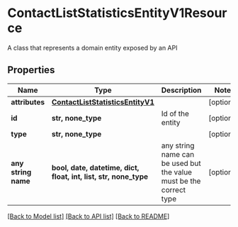 # ContactListStatisticsEntityV1Resource

A class that represents a domain entity exposed by an API

## Properties
Name | Type | Description | Notes
------------ | ------------- | ------------- | -------------
**attributes** | [**ContactListStatisticsEntityV1**](ContactListStatisticsEntityV1.md) |  | [optional] 
**id** | **str, none_type** | Id of the entity | [optional] 
**type** | **str, none_type** |  | [optional] 
**any string name** | **bool, date, datetime, dict, float, int, list, str, none_type** | any string name can be used but the value must be the correct type | [optional]

[[Back to Model list]](../README.md#documentation-for-models) [[Back to API list]](../README.md#documentation-for-api-endpoints) [[Back to README]](../README.md)


